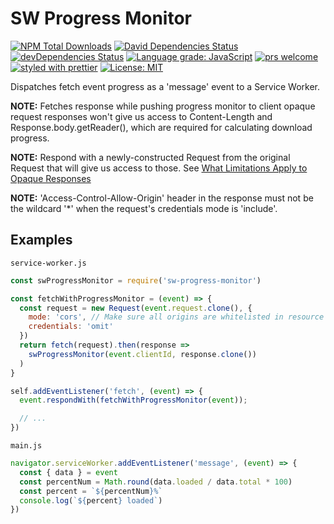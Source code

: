 # SW Progress Monitor

[![NPM Total Downloads](https://img.shields.io/npm/dt/sw-progress-fetch.svg)](https://www.npmjs.com/package/sw-progress-fetch)
[![David Dependencies Status](https://david-dm.org/pterobyte/sw-progress-fetch.svg)](https://david-dm.org/pterobyte/sw-progress-fetch)
[![devDependencies Status](https://david-dm.org/pterobyte/sw-progress-fetch/dev-status.svg)](https://david-dm.org/pterobyte/sw-progress-fetch?type=dev)
[![Language grade: JavaScript](https://img.shields.io/lgtm/grade/javascript/g/Pterobyte/sw-progress-fetch.svg?logo=lgtm&logoWidth=18)](https://lgtm.com/projects/g/Pterobyte/sw-progress-fetch/context:javascript)
[![prs welcome](https://img.shields.io/badge/PRs-welcome-brightgreen.svg)](https://github.com/pterobyte/sw-progress-fetch/master)
[![styled with prettier](https://img.shields.io/badge/styled_with-prettier-ff69b4.svg)](https://github.com/prettier/prettier)
[![License: MIT](https://img.shields.io/badge/License-MIT-yellow.svg)](https://opensource.org/licenses/MIT)

Dispatches fetch event progress as a 'message' event to a Service Worker.

**NOTE:** Fetches response while pushing progress monitor to client opaque request responses won't give us access to Content-Length and Response.body.getReader(), which are required for calculating download progress.  

**NOTE:** Respond with a newly-constructed Request from the original Request that will give us access to those. See [What Limitations Apply to Opaque Responses](https://stackoverflow.com/questions/39109789/what-limitations-apply-to-opaque-responses)

**NOTE:** 'Access-Control-Allow-Origin' header in the response must not be the wildcard '*' when the request's credentials mode is 'include'.

## Examples

`service-worker.js`

```js
const swProgressMonitor = require('sw-progress-monitor')

const fetchWithProgressMonitor = (event) => {
  const request = new Request(event.request.clone(), {
    mode: 'cors', // Make sure all origins are whitelisted in resource's CORS policy
    credentials: 'omit'
  })
  return fetch(request).then(response =>
    swProgressMonitor(event.clientId, response.clone())
  )
}

self.addEventListener('fetch', (event) => {
  event.respondWith(fetchWithProgressMonitor(event));

  // ...
})
```

`main.js`

```js
navigator.serviceWorker.addEventListener('message', (event) => {
  const { data } = event
  const percentNum = Math.round(data.loaded / data.total * 100)
  const percent = `${percentNum}%`
  console.log(`${percent} loaded`)
})
```
